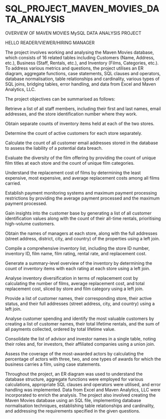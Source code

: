 # SQL_PROJECT_MAVEN_MOVIES_DATA_ANALYSIS

OVERVIEW OF MAVEN MOVIES MySQL DATA ANALYSIS PROJECT

HELLO READER/VIEWER/HIRING MANAGER

The project involves working and analysing the Maven Movies database, which consists of 16 related tables including Customers (Name, Address, etc.), Business (Staff, Rentals, etc.), and Inventory (Films, Categories, etc.). To address various metrics and questions, the project utilises an ER diagram, aggregate functions, case statements, SQL clauses and operators, database normalisation, table relationships and cardinality, various types of SQL joins, bridging tables, error handling, and data from Excel and Maven Analytics, LLC.
 
The project objectives can be summarised as follows:
 
Retrieve a list of all staff members, including their first and last names, email addresses, and the store identification number where they work.

Obtain separate counts of inventory items held at each of the two stores.

Determine the count of active customers for each store separately.

Calculate the count of all customer email addresses stored in the database to assess the liability of a potential data breach.

Evaluate the diversity of the film offering by providing the count of unique film titles at each store and the count of unique film categories.

Understand the replacement cost of films by determining the least expensive, most expensive, and average replacement costs among all films carried.

Establish payment monitoring systems and maximum payment processing restrictions by providing the average payment processed and the maximum payment processed.

Gain insights into the customer base by generating a list of all customer identification values along with the count of their all-time rentals, prioritising high-volume customers.

Obtain the names of managers at each store, along with the full addresses (street address, district, city, and country) of the properties using a left join.

Compile a comprehensive inventory list, including the store ID number, inventory ID, film name, film rating, rental rate, and replacement cost.

Generate a summary-level overview of the inventory by determining the count of inventory items with each rating at each store using a left join.

Analyse inventory diversification in terms of replacement cost by calculating the number of films, average replacement cost, and total replacement cost, sliced by store and film category using a left join.

Provide a list of customer names, their corresponding store, their active status, and their full addresses (street address, city, and country) using a left join.

Analyse customer spending and identify the most valuable customers by creating a list of customer names, their total lifetime rentals, and the sum of all payments collected, ordered by total lifetime value.

Consolidate the list of advisor and investor names in a single table, noting their roles and, for investors, their affiliated companies using a union join.

Assess the coverage of the most-awarded actors by calculating the percentage of actors with three, two, and one types of awards for which the business carries a film, using case statements.

Throughout the project, an ER diagram was used to understand the database structure, aggregate functions were employed for various calculations, appropriate SQL clauses and operators were utilised, and error handling was implemented. Data from Excel and Maven Analytics, LLC were incorporated to enrich the analysis. The project also involved creating the Maven Movies database using an SQL file, implementing database normalisation techniques, establishing table relationships and cardinality, and addressing the requirements specified in the given questions.


